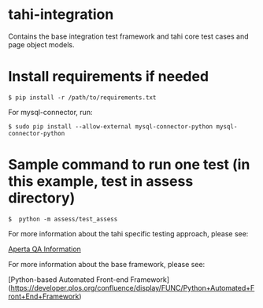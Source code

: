# tahi-integration
Contains the base integration test framework and tahi core test cases and page object models. 

# Install requirements if needed

  `$ pip install -r /path/to/requirements.txt`

For mysql-connector, run:

  `$ sudo pip install --allow-external mysql-connector-python mysql-connector-python`

# Sample command to run one test (in this example, test in assess directory)

`$  python -m assess/test_assess`

For more information about the tahi specific testing approach, please see:

[Aperta QA Information](https://developer.plos.org/confluence/display/TAHI/Aperta+QA+Information)
  
For more information about the base framework, please see:

[Python-based Automated Front-end Framework] (https://developer.plos.org/confluence/display/FUNC/Python+Automated+Front+End+Framework)
